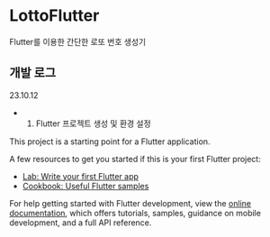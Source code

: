 # LottoFlutter

Flutter를 이용한 간단한 로또 번호 생성기

## 개발 로그

23.10.12
- 1. Flutter 프로젝트 생성 및 환경 설정

This project is a starting point for a Flutter application.

A few resources to get you started if this is your first Flutter project:

- [Lab: Write your first Flutter app](https://docs.flutter.dev/get-started/codelab)
- [Cookbook: Useful Flutter samples](https://docs.flutter.dev/cookbook)

For help getting started with Flutter development, view the
[online documentation](https://docs.flutter.dev/), which offers tutorials,
samples, guidance on mobile development, and a full API reference.
